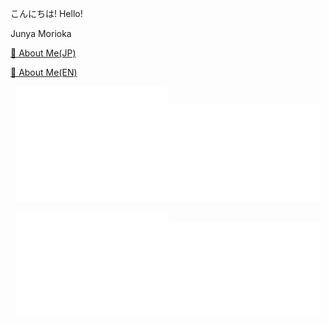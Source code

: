 こんにちは! Hello!

Junya Morioka

[📝 About Me(JP)](https://mjunya.com/about/)  

[📝 About Me(EN)](https://mjunya.com/en/about/)  

<p align="center">
  <img src="https://github.com/mjun0812/mjun0812/raw/refs/heads/main/metrics_base.svg" alt="base" width="48%">
  <img src="https://github.com/mjun0812/mjun0812/raw/refs/heads/main/metrics_languages.svg" alt="language" width="48%">
</p>
<p align="center">
  <img src="https://github.com/mjun0812/mjun0812/raw/refs/heads/main/metrics_isocalendar.svg" alt="iso-calendar" width="48%">
  <img src="https://github.com/mjun0812/mjun0812/raw/refs/heads/main/metrics_calendar.svg" alt="calendar" width="48%">
</p>
